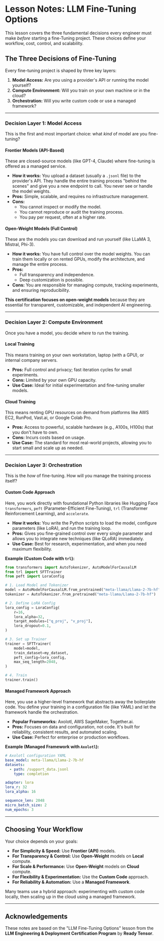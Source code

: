 # Lesson Notes: LLM Fine-Tuning Options

This lesson covers the three fundamental decisions every engineer must make *before* starting a fine-Tuning project. These choices define your workflow, cost, control, and scalability.

## The Three Decisions of Fine-Tuning

Every fine-tuning project is shaped by three key layers:

1.  **Model Access:** Are you using a provider's API or running the model yourself?
2.  **Compute Environment:** Will you train on your own machine or in the cloud?
3.  **Orchestration:** Will you write custom code or use a managed framework?

---

### Decision Layer 1: Model Access

This is the first and most important choice: what *kind* of model are you fine-tuning?

#### Frontier Models (API-Based)

These are closed-source models (like GPT-4, Claude) where fine-tuning is offered as a managed service.

* **How it works:** You upload a dataset (usually a `.jsonl` file) to the provider's API. They handle the entire training process "behind the scenes" and give you a new endpoint to call. You never see or handle the model weights.
* **Pros:** Simple, scalable, and requires no infrastructure management.
* **Cons:**
    * You cannot inspect or modify the model.
    * You cannot reproduce or audit the training process.
    * You pay per request, often at a higher rate.

#### Open-Weight Models (Full Control)

These are the models you can download and run yourself (like LLaMA 3, Mistral, Phi-3).

* **How it works:** You have full control over the model weights. You can train them locally or on rented GPUs, modify the architecture, and manage the entire process.
* **Pros:**
    * Full transparency and independence.
    * Deep customization is possible.
* **Cons:** You are responsible for managing compute, tracking experiments, and ensuring reproducibility.

**This certification focuses on open-weight models** because they are essential for transparent, customizable, and independent AI engineering.

---

### Decision Layer 2: Compute Environment

Once you have a model, you decide *where* to run the training.

#### Local Training

This means training on your own workstation, laptop (with a GPU), or internal company servers.

* **Pros:** Full control and privacy; fast iteration cycles for small experiments.
* **Cons:** Limited by your own GPU capacity.
* **Use Case:** Ideal for initial experimentation and fine-tuning smaller models.

#### Cloud Training

This means renting GPU resources on demand from platforms like AWS EC2, RunPod, Vast.ai, or Google Colab Pro.

* **Pros:** Access to powerful, scalable hardware (e.g., A100s, H100s) that you don't have to own.
* **Cons:** Incurs costs based on usage.
* **Use Case:** The standard for most real-world projects, allowing you to start small and scale up as needed.

---

### Decision Layer 3: Orchestration

This is the *how* of fine-tuning. How will you manage the training process itself?

#### Custom Code Approach

Here, you work directly with foundational Python libraries like Hugging Face `transformers`, `peft` (Parameter-Efficient Fine-Tuning), `trl` (Transformer Reinforcement Learning), and `accelerate`.

* **How it works:** You write the Python scripts to load the model, configure parameters (like LoRA), and run the training loop.
* **Pros:** Gives you fine-grained control over every single parameter and allows you to integrate new techniques (like QLoRA) immediately.
* **Use Case:** Best for research, experimentation, and when you need maximum flexibility.

**Example (Custom Code with `trl`):**
```python
from transformers import AutoTokenizer, AutoModelForCausalLM
from trl import SFTTrainer
from peft import LoraConfig

# 1. Load Model and Tokenizer
model = AutoModelForCausalLM.from_pretrained("meta-llama/Llama-2-7b-hf")
tokenizer = AutoTokenizer.from_pretrained("meta-llama/Llama-2-7b-hf")

# 2. Define LoRA Config
lora_config = LoraConfig(
    r=16,
    lora_alpha=32,
    target_modules=["q_proj", "v_proj"],
    lora_dropout=0.1,
)

# 3. Set up Trainer
trainer = SFTTrainer(
    model=model,
    train_dataset=my_dataset,
    peft_config=lora_config,
    max_seq_length=2048,
)

# 4. Train
trainer.train()
```

#### Managed Framework Approach

Here, you use a higher-level framework that abstracts away the boilerplate code. You define your training in a configuration file (like YAML) and let the framework handle the orchestration.

* **Popular Frameworks:** Axolotl, AWS SageMaker, Together.ai.
* **Pros:** Focuses on data and configuration, not code. It's built for reliability, consistent results, and automated scaling.
* **Use Case:** Perfect for enterprise or production workflows.

**Example (Managed Framework with `Axolotl`):**
```yaml
# Axolotl configuration YAML
base_model: meta-llama/Llama-2-7b-hf
datasets:
  - path: /support_data.jsonl
    type: completion

adapter: lora
lora_r: 32
lora_alpha: 16

sequence_len: 2048
micro_batch_size: 2
num_epochs: 3
```

---

## Choosing Your Workflow

Your choice depends on your goals:

* **For Simplicity & Speed:** Use **Frontier (API)** models.
* **For Transparency & Control:** Use **Open-Weight** models on **Local** compute.
* **For Scale & Performance:** Use **Open-Weight** models on **Cloud** compute.
* **For Flexibility & Experimentation:** Use the **Custom Code** approach.
* **For Reliability & Automation:** Use a **Managed Framework**.

Many teams use a hybrid approach: experimenting with custom code locally, then scaling up in the cloud using a managed framework.

---

## Acknowledgements

These notes are based on the "LLM Fine-Tuning Options" lesson from the **LLM Engineering & Deployment Certification Program** by **Ready Tensor**.